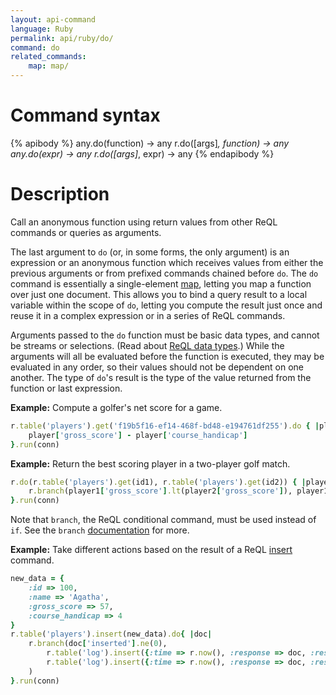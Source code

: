 ```yaml
---
layout: api-command
language: Ruby
permalink: api/ruby/do/
command: do
related_commands:
    map: map/
---
```


# Command syntax #

{% apibody %}
any.do(function) &rarr; any
r.do([args]*, function) &rarr; any
any.do(expr) &rarr; any
r.do([args]*, expr) &rarr; any
{% endapibody %}

# Description #

Call an anonymous function using return values from other ReQL commands or queries as arguments.

The last argument to `do` (or, in some forms, the only argument) is an expression or an anonymous function which receives values from either the previous arguments or from prefixed commands chained before `do`. The `do` command is essentially a single-element [map](/api/ruby/map/), letting you map a function over just one document. This allows you to bind a query result to a local variable within the scope of `do`, letting you compute the result just once and reuse it in a complex expression or in a series of ReQL commands.

Arguments passed to the `do` function must be basic data types, and cannot be streams or selections. (Read about [ReQL data types](/docs/data-types/).) While the arguments will all be evaluated before the function is executed, they may be evaluated in any order, so their values should not be dependent on one another. The type of `do`'s result is the type of the value returned from the function or last expression.

__Example:__ Compute a golfer's net score for a game.

```rb
r.table('players').get('f19b5f16-ef14-468f-bd48-e194761df255').do { |player|
    player['gross_score'] - player['course_handicap']
}.run(conn)
```

__Example:__ Return the best scoring player in a two-player golf match.

```rb
r.do(r.table('players').get(id1), r.table('players').get(id2)) { |player1, player2|
    r.branch(player1['gross_score'].lt(player2['gross_score']), player1, player2)
}.run(conn)
```

Note that `branch`, the ReQL conditional command, must be used instead of `if`. See the `branch` [documentation](/api/ruby/branch) for more.

__Example:__ Take different actions based on the result of a ReQL [insert](/api/python/insert) command.

```rb
new_data = {
    :id => 100,
    :name => 'Agatha',
    :gross_score => 57,
    :course_handicap => 4
}
r.table('players').insert(new_data).do{ |doc|
    r.branch(doc['inserted'].ne(0),
        r.table('log').insert({:time => r.now(), :response => doc, :result => 'ok'}),
        r.table('log').insert({:time => r.now(), :response => doc, :result => 'error'})
    )
}.run(conn)
```
